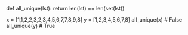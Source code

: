 def all_unique(lst):
    return len(lst) == len(set(lst))


x = [1,1,2,2,3,2,3,4,5,6,7,7,8,9,8]
y = [1,2,3,4,5,6,7,8]
all_unique(x) # False
all_unique(y) # True

